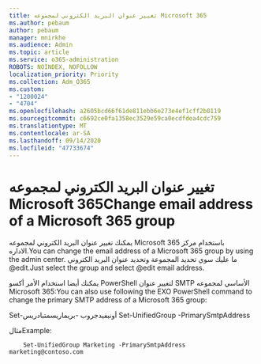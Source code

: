 ```yaml
---
title: تغيير عنوان البريد الكتروني لمجموعه Microsoft 365
ms.author: pebaum
author: pebaum
manager: mnirkhe
ms.audience: Admin
ms.topic: article
ms.service: o365-administration
ROBOTS: NOINDEX, NOFOLLOW
localization_priority: Priority
ms.collection: Adm_O365
ms.custom:
- "1200024"
- "4704"
ms.openlocfilehash: a2605bcd66f61de811ebb6e273e4ef1cff2b0119
ms.sourcegitcommit: c6692ce0fa1358ec3529e59ca0ecdfdea4cdc759
ms.translationtype: MT
ms.contentlocale: ar-SA
ms.lasthandoff: 09/14/2020
ms.locfileid: "47733674"
---
```

# <a name="change-email-address-of-a-microsoft-365-group"></a><span data-ttu-id="7ef69-102">تغيير عنوان البريد الكتروني لمجموعه Microsoft 365</span><span class="sxs-lookup"><span data-stu-id="7ef69-102">Change email address of a Microsoft 365 group</span></span>

<span data-ttu-id="7ef69-103">يمكنك تغيير عنوان البريد الكتروني لمجموعه Microsoft 365 باستخدام مركز الاداره.</span><span class="sxs-lookup"><span data-stu-id="7ef69-103">You can change the email address of a Microsoft 365 group by using the admin center.</span></span> <span data-ttu-id="7ef69-104">ما عليك سوي تحديد المجموعة وتحديد عنوان البريد الكتروني @edit.</span><span class="sxs-lookup"><span data-stu-id="7ef69-104">Just select the group and select @edit email address.</span></span>

<span data-ttu-id="7ef69-105">يمكنك أيضا استخدام الأمر أكسو PowerShell لتغيير عنوان SMTP الأساسي لمجموعه Microsoft 365:</span><span class="sxs-lookup"><span data-stu-id="7ef69-105">You can also use following the EXO PowerShell command to change the primary SMTP address of a Microsoft 365 group:</span></span>

<span data-ttu-id="7ef69-106">Set-أونيفيدجروب <Group Name> -بريماريسمتبادريس <new SMTP Address></span><span class="sxs-lookup"><span data-stu-id="7ef69-106">Set-UnifiedGroup <Group Name> -PrimarySmtpAddress <new SMTP Address></span></span>

<span data-ttu-id="7ef69-107">مثال</span><span class="sxs-lookup"><span data-stu-id="7ef69-107">Example:</span></span>

```
    Set-UnifiedGroup Marketing -PrimarySmtpAddress marketing@contoso.com
```
